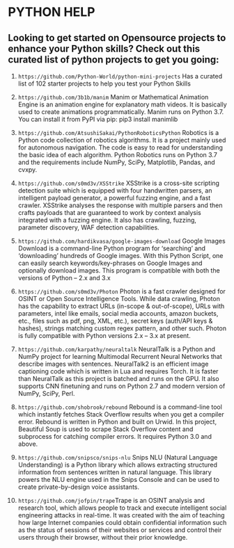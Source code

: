 # PYTHON HELP<br>
## Looking to get started on Opensource projects to enhance your Python skills? Check out this curated list of python projects to get you going:
1. `https://github.com/Python-World/python-mini-projects`  Has a curated list of 102 starter projects to help you test your Python Skills 

2. `https://github.com/3b1b/manim` Manim or Mathematical Animation Engine is an animation engine for explanatory math videos. It is basically used to create animations programmatically. Manim runs on Python 3.7. 
You can install it from PyPI via pip: pip3 install manimlib

3. `https://github.com/AtsushiSakai/PythonRoboticsPython` Robotics is a Python code collection of robotics algorithms. It is a project mainly used for autonomous navigation. The code is easy to read for understanding the basic idea of each algorithm. Python Robotics runs on Python 3.7 and the requirements include NumPy, SciPy, Matplotlib, Pandas, and cvxpy. 

4. `https://github.com/s0md3v/XSStrike` XSStrike is a cross-site scripting detection suite which is equipped with four handwritten parsers, an intelligent payload generator, a powerful fuzzing engine, and a fast crawler. XSStrike analyses the response with multiple parsers and then crafts payloads that are guaranteed to work by context analysis integrated with a fuzzing engine. It also has crawling, fuzzing, parameter discovery, WAF detection capabilities.

5. `https://github.com/hardikvasa/google-images-download` Google Images Download is a command-line Python program for ‘searching’ and ‘downloading’ hundreds of Google images. With this Python Script, one can easily search keywords/key-phrases on Google Images and optionally download images. This program is compatible with both the versions of Python – 2.x and 3.x

6. `https://github.com/s0md3v/Photon` Photon is a fast crawler designed for OSINT or Open Source Intelligence Tools. While data crawling, Photon has the capability to extract URLs (in-scope & out-of-scope), URLs with parameters, intel like emails, social media accounts, amazon buckets, etc., files such as pdf, png, XML, etc.), secret keys (auth/API keys & hashes), strings matching custom regex pattern, and other such. Photon is fully compatible with Python versions 2.x – 3.x at present.
 
7. `https://github.com/karpathy/neuraltalk` NeuralTalk is a Python and NumPy project for learning Multimodal Recurrent Neural Networks that describe images with sentences. NeuralTalk2 is an efficient image captioning code which is written in Lua and requires Torch. It is faster than NeuralTalk as this project is batched and runs on the GPU. It also supports CNN finetuning and runs on Python 2.7 and modern version of NumPy, SciPy, Perl.   

8. `https://github.com/shobrook/rebound` Rebound is a command-line tool which instantly fetches Stack Overflow results when you get a compiler error. Rebound is written in Python and built on Urwid. In this project, Beautiful Soup is used to scrape Stack Overflow content and subprocess for catching compiler errors. It requires Python 3.0 and above.

9. `https://github.com/snipsco/snips-nlu` Snips NLU (Natural Language Understanding) is a Python library which allows extracting structured information from sentences written in natural language. This library powers the NLU engine used in the Snips Console and can be used to create private-by-design voice assistants. 

10. `https://github.com/jofpin/trape`Trape is an OSINT analysis and research tool, which allows people to track and execute intelligent social engineering attacks in real-time. It was created with the aim of teaching how large Internet companies could obtain confidential information such as the status of sessions of their websites or services and control their users through their browser, without their prior knowledge.






